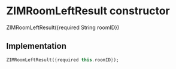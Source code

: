 


# ZIMRoomLeftResult constructor







ZIMRoomLeftResult({required String roomID})





## Implementation

```dart
ZIMRoomLeftResult({required this.roomID});
```







